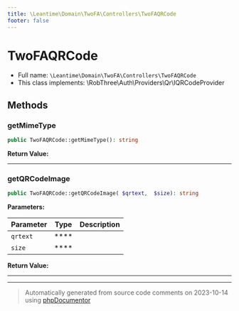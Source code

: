 ```yaml
---
title: \Leantime\Domain\TwoFA\Controllers\TwoFAQRCode
footer: false
---
```


# TwoFAQRCode





* Full name: `\Leantime\Domain\TwoFA\Controllers\TwoFAQRCode`
* This class implements: \RobThree\Auth\Providers\Qr\IQRCodeProvider



## Methods

### getMimeType



```php
public TwoFAQRCode::getMimeType(): string
```









**Return Value:**





---
### getQRCodeImage



```php
public TwoFAQRCode::getQRCodeImage( $qrtext,  $size): string
```








**Parameters:**

| Parameter | Type | Description |
|-----------|------|-------------|
| `qrtext` | **** |  |
| `size` | **** |  |


**Return Value:**





---


---
> Automatically generated from source code comments on 2023-10-14 using [phpDocumentor](http://www.phpdoc.org/)
